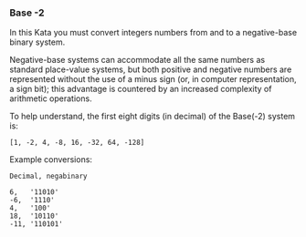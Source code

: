 ### Base -2

In this Kata you must convert integers numbers from and to a negative-base binary system.

Negative-base systems can accommodate all the same numbers as standard place-value systems, but both positive and negative numbers are represented without the use of a minus sign (or, in computer representation, a sign bit); this advantage is countered by an increased complexity of arithmetic operations.

To help understand, the first eight digits (in decimal) of the Base(-2) system is: 

`[1, -2, 4, -8, 16, -32, 64, -128]`


Example conversions:

`Decimal, negabinary`
```
6,   '11010'
-6,  '1110'
4,   '100'
18,  '10110'
-11, '110101'
```

